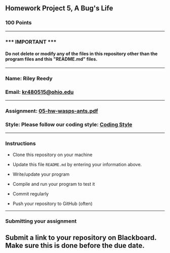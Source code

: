 ## Homework Project 5, A Bug's Life

### 100 Points

---
### *** IMPORTANT ***
#### Do not delete or modify any of the files in this repository other than the program files and this "README.md" files.

---

### Name: Riley Reedy

### Email: kr480515@ohio.edu

---

### Assignment: [05-hw-wasps-ants.pdf](05-hw-wasps-ants.pdf)

### Style: Please follow our coding style: [Coding Style](https://github.com/nasseef/cs/blob/master/docs/coding-style.md)

---

### Instructions

- Clone this repository on your machine

- Update this file `README.md` by entering your information above.
- Write/update your program

- Compile and run your program to test it

- Commit regularly

- Push your repository to GitHub (often)

---

### Submitting your assignment

**Submit a link to your repository on Blackboard. Make sure this is done before the due date.**
---
